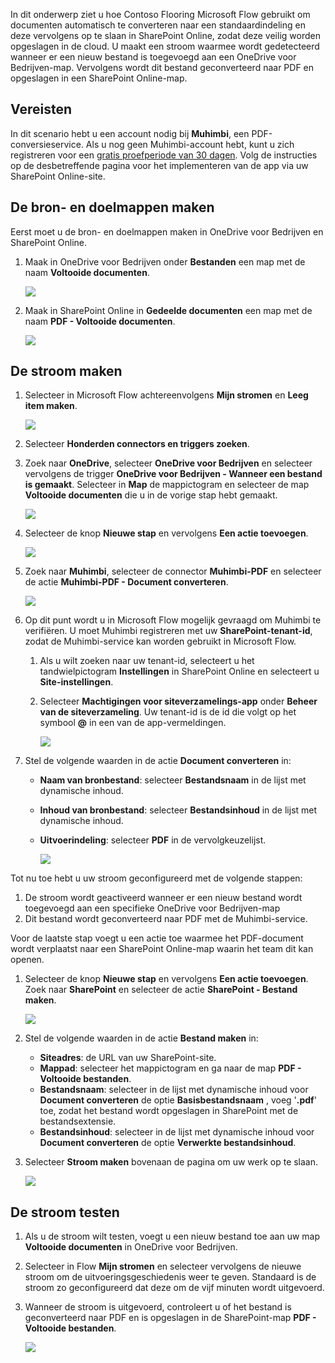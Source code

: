 In dit onderwerp ziet u hoe Contoso Flooring Microsoft Flow gebruikt om documenten automatisch te converteren naar een standaardindeling en deze vervolgens op te slaan in SharePoint Online, zodat deze veilig worden opgeslagen in de cloud. U maakt een stroom waarmee wordt gedetecteerd wanneer er een nieuw bestand is toegevoegd aan een OneDrive voor Bedrijven-map. Vervolgens wordt dit bestand geconverteerd naar PDF en opgeslagen in een SharePoint Online-map. 

## <a name="prerequisites"></a>Vereisten
In dit scenario hebt u een account nodig bij **Muhimbi**, een PDF-conversieservice. Als u nog geen Muhimbi-account hebt, kunt u zich registreren voor een [gratis proefperiode van 30 dagen](http://www.muhimbi.com/Products/PDF-Converter-for-SharePoint/Products-PDF-Converter-for-SharePoint-Free-Trial.aspx). Volg de instructies op de desbetreffende pagina voor het implementeren van de app via uw SharePoint Online-site. 

## <a name="create-the-source-and-target-folders"></a>De bron- en doelmappen maken
Eerst moet u de bron- en doelmappen maken in OneDrive voor Bedrijven en SharePoint Online. 

1. Maak in OneDrive voor Bedrijven onder **Bestanden** een map met de naam **Voltooide documenten**. 
   
    ![](./media/learning-create-pdf/onedrive-folder.png)
2. Maak in SharePoint Online in **Gedeelde documenten** een map met de naam **PDF - Voltooide documenten**. 
   
    ![](./media/learning-create-pdf/sharepoint-folder.png)

## <a name="create-the-flow"></a>De stroom maken
1. Selecteer in Microsoft Flow achtereenvolgens **Mijn stromen** en **Leeg item maken**. 
   
    ![](./media/learning-create-pdf/create-blank-flow.png)
2. Selecteer **Honderden connectors en triggers zoeken**.
3. Zoek naar **OneDrive**, selecteer **OneDrive voor Bedrijven** en selecteer vervolgens de trigger **OneDrive voor Bedrijven - Wanneer een bestand is gemaakt**. Selecteer in **Map** de mappictogram en selecteer de map **Voltooide documenten** die u in de vorige stap hebt gemaakt. 
   
    ![](./media/learning-create-pdf/onedrive-trigger.png)
4. Selecteer de knop **Nieuwe stap** en vervolgens **Een actie toevoegen**. 
   
    ![](./media/learning-create-pdf/new-action.png)
5. Zoek naar **Muhimbi**, selecteer de connector **Muhimbi-PDF** en selecteer de actie **Muhimbi-PDF - Document converteren**.
   
    ![](./media/learning-create-pdf/muhimbi-action.png)
6. Op dit punt wordt u in Microsoft Flow mogelijk gevraagd om Muhimbi te verifiëren. U moet Muhimbi registreren met uw **SharePoint-tenant-id**, zodat de Muhimbi-service kan worden gebruikt in Microsoft Flow. 
   
   1. Als u wilt zoeken naar uw tenant-id, selecteert u het tandwielpictogram **Instellingen** in SharePoint Online en selecteert u **Site-instellingen**.
   2. Selecteer **Machtigingen voor siteverzamelings-app** onder **Beheer van de siteverzameling**. Uw tenant-id is de id die volgt op het symbool **@** in een van de app-vermeldingen. 
      
       ![](./media/learning-create-pdf/tenant-id.png)
7. Stel de volgende waarden in de actie **Document converteren** in:
   
   * **Naam van bronbestand**: selecteer **Bestandsnaam** in de lijst met dynamische inhoud.
   * **Inhoud van bronbestand**: selecteer **Bestandsinhoud** in de lijst met dynamische inhoud.
   * **Uitvoerindeling**: selecteer **PDF** in de vervolgkeuzelijst.
     
     ![](./media/learning-create-pdf/muhimbi-configuration.png)

Tot nu toe hebt u uw stroom geconfigureerd met de volgende stappen: 

1. De stroom wordt geactiveerd wanneer er een nieuw bestand wordt toegevoegd aan een specifieke OneDrive voor Bedrijven-map 
2. Dit bestand wordt geconverteerd naar PDF met de Muhimbi-service. 

Voor de laatste stap voegt u een actie toe waarmee het PDF-document wordt verplaatst naar een SharePoint Online-map waarin het team dit kan openen.  

1. Selecteer de knop **Nieuwe stap** en vervolgens **Een actie toevoegen**.  Zoek naar **SharePoint** en selecteer de actie **SharePoint - Bestand maken**. 
   
    ![](./media/learning-create-pdf/sharepoint-create-file.png)
2. Stel de volgende waarden in de actie **Bestand maken** in:
   
   * **Siteadres**: de URL van uw SharePoint-site.  
   * **Mappad**: selecteer het mappictogram en ga naar de map **PDF - Voltooide bestanden**.
   * **Bestandsnaam**: selecteer in de lijst met dynamische inhoud voor **Document converteren** de optie **Basisbestandsnaam** , voeg '**.pdf**' toe, zodat het bestand wordt opgeslagen in SharePoint met de bestandsextensie. 
   * **Bestandsinhoud**: selecteer in de lijst met dynamische inhoud voor **Document converteren** de optie **Verwerkte bestandsinhoud**.
3. Selecteer **Stroom maken** bovenaan de pagina om uw werk op te slaan.
   
    ![](./media/learning-create-pdf/sharepoint-configure-file.png)

## <a name="test-the-flow"></a>De stroom testen
1. Als u de stroom wilt testen, voegt u een nieuw bestand toe aan uw map **Voltooide documenten** in OneDrive voor Bedrijven. 
2. Selecteer in Flow **Mijn stromen** en selecteer vervolgens de nieuwe stroom om de uitvoeringsgeschiedenis weer te geven. Standaard is de stroom zo geconfigureerd dat deze om de vijf minuten wordt uitgevoerd. 
3. Wanneer de stroom is uitgevoerd, controleert u of het bestand is geconverteerd naar PDF en is opgeslagen in de SharePoint-map **PDF - Voltooide bestanden**. 
   
    ![](./media/learning-create-pdf/test-the-flow.png)

